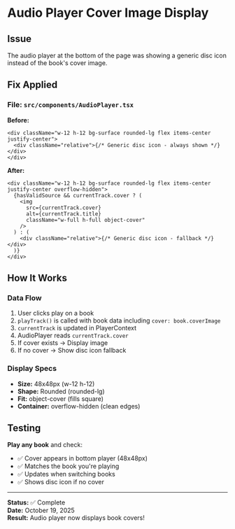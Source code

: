 # Audio Player Cover Image Display

## Issue

The audio player at the bottom of the page was showing a generic disc icon instead of the book's cover image.

## Fix Applied

### File: `src/components/AudioPlayer.tsx`

**Before:**

```tsx
<div className="w-12 h-12 bg-surface rounded-lg flex items-center justify-center">
  <div className="relative">{/* Generic disc icon - always shown */}</div>
</div>
```

**After:**

```tsx
<div className="w-12 h-12 bg-surface rounded-lg flex items-center justify-center overflow-hidden">
  {hasValidSource && currentTrack.cover ? (
    <img
      src={currentTrack.cover}
      alt={currentTrack.title}
      className="w-full h-full object-cover"
    />
  ) : (
    <div className="relative">{/* Generic disc icon - fallback */}</div>
  )}
</div>
```

## How It Works

### Data Flow

1. User clicks play on a book
2. `playTrack()` is called with book data including `cover: book.coverImage`
3. `currentTrack` is updated in PlayerContext
4. AudioPlayer reads `currentTrack.cover`
5. If cover exists → Display image
6. If no cover → Show disc icon fallback

### Display Specs

- **Size:** 48x48px (w-12 h-12)
- **Shape:** Rounded (rounded-lg)
- **Fit:** object-cover (fills square)
- **Container:** overflow-hidden (clean edges)

## Testing

**Play any book** and check:

- ✅ Cover appears in bottom player (48x48px)
- ✅ Matches the book you're playing
- ✅ Updates when switching books
- ✅ Shows disc icon if no cover

---

**Status:** ✅ Complete  
**Date:** October 19, 2025  
**Result:** Audio player now displays book covers!
